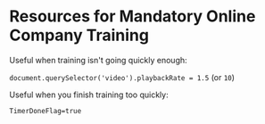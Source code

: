 # Resources for Mandatory Online Company Training

Useful when training isn't going quickly enough:

`document.querySelector('video').playbackRate = 1.5` (or `10`)

Useful when you finish training too quickly:

`TimerDoneFlag=true`

